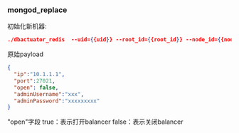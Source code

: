 ### mongod_replace
初始化新机器:

```json
./dbactuator_redis  --uid={{uid}} --root_id={{root_id}} --node_id={{node_id}} --version_id={{version_id}} --atom-job-list="cluster_balancer"  --payload='{{payload_base64}}'
```


原始payload

```json
{
  "ip":"10.1.1.1",
  "port":27021,
  "open": false,
  "adminUsername":"xxx",
  "adminPassword":"xxxxxxxxx"
}
```
"open"字段 true：表示打开balancer  false：表示关闭balancer
